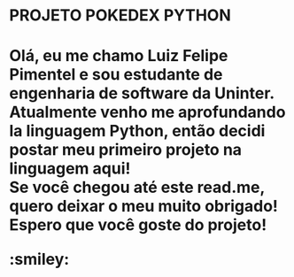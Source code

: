 <h1> PROJETO POKEDEX PYTHON <h1>

<p> Olá, eu me chamo Luiz Felipe Pimentel e sou estudante de engenharia de software da Uninter. <br> 
Atualmente venho me aprofundando la linguagem Python, então decidi postar meu primeiro projeto na linguagem aqui! <br>
Se você chegou até este read.me, quero deixar o meu muito obrigado! Espero que você goste do projeto! </p> :smiley: